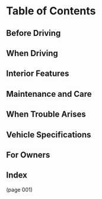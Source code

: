 # Table of Contents

## Before Driving

## When Driving

## Interior Features

## Maintenance and Care

## When Trouble Arises

## Vehicle Specifications

## For Owners

## Index

(page 001)
